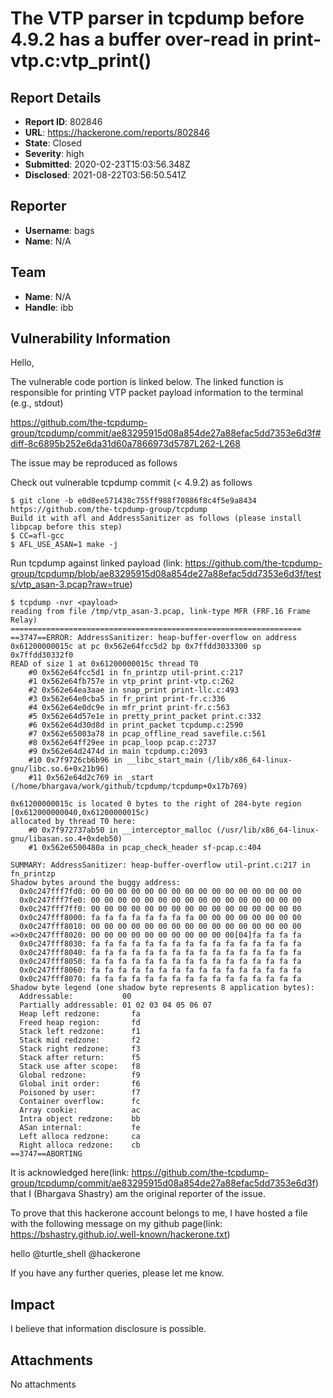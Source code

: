 #  The VTP parser in tcpdump before 4.9.2 has a buffer over-read in print-vtp.c:vtp_print()

## Report Details
- **Report ID**: 802846
- **URL**: https://hackerone.com/reports/802846
- **State**: Closed
- **Severity**: high
- **Submitted**: 2020-02-23T15:03:56.348Z
- **Disclosed**: 2021-08-22T03:56:50.541Z

## Reporter
- **Username**: bags
- **Name**: N/A

## Team
- **Name**: N/A
- **Handle**: ibb

## Vulnerability Information
Hello,

The vulnerable code portion is linked below. The linked function is responsible for printing VTP packet payload information to the terminal (e.g., stdout)

https://github.com/the-tcpdump-group/tcpdump/commit/ae83295915d08a854de27a88efac5dd7353e6d3f#diff-8c6895b252e6da31d60a7866973d5787L262-L268

The issue may be reproduced as follows

Check out vulnerable tcpdump commit (< 4.9.2) as follows

```
$ git clone -b e0d8ee571438c755ff988f70886f8c4f5e9a8434 https://github.com/the-tcpdump-group/tcpdump
Build it with afl and AddressSanitizer as follows (please install libpcap before this step)
$ CC=afl-gcc
$ AFL_USE_ASAN=1 make -j
```

Run tcpdump against linked payload (link: https://github.com/the-tcpdump-group/tcpdump/blob/ae83295915d08a854de27a88efac5dd7353e6d3f/tests/vtp_asan-3.pcap?raw=true)

```
$ tcpdump -nvr <payload>
reading from file /tmp/vtp_asan-3.pcap, link-type MFR (FRF.16 Frame Relay)
=================================================================
==3747==ERROR: AddressSanitizer: heap-buffer-overflow on address 0x61200000015c at pc 0x562e64fcc5d2 bp 0x7ffdd3033300 sp 0x7ffdd30332f0
READ of size 1 at 0x61200000015c thread T0
    #0 0x562e64fcc5d1 in fn_printzp util-print.c:217
    #1 0x562e64fb757e in vtp_print print-vtp.c:262
    #2 0x562e64ea3aae in snap_print print-llc.c:493
    #3 0x562e64e0cba5 in fr_print print-fr.c:336
    #4 0x562e64e0dc9e in mfr_print print-fr.c:563
    #5 0x562e64d57e1e in pretty_print_packet print.c:332
    #6 0x562e64d30d8d in print_packet tcpdump.c:2590
    #7 0x562e65003a78 in pcap_offline_read savefile.c:561
    #8 0x562e64ff29ee in pcap_loop pcap.c:2737
    #9 0x562e64d2474d in main tcpdump.c:2093
    #10 0x7f9726cb6b96 in __libc_start_main (/lib/x86_64-linux-gnu/libc.so.6+0x21b96)
    #11 0x562e64d2c769 in _start (/home/bhargava/work/github/tcpdump/tcpdump+0x17b769)

0x61200000015c is located 0 bytes to the right of 284-byte region [0x612000000040,0x61200000015c)
allocated by thread T0 here:
    #0 0x7f972737ab50 in __interceptor_malloc (/usr/lib/x86_64-linux-gnu/libasan.so.4+0xdeb50)
    #1 0x562e6500480a in pcap_check_header sf-pcap.c:404

SUMMARY: AddressSanitizer: heap-buffer-overflow util-print.c:217 in fn_printzp
Shadow bytes around the buggy address:
  0x0c247fff7fd0: 00 00 00 00 00 00 00 00 00 00 00 00 00 00 00 00
  0x0c247fff7fe0: 00 00 00 00 00 00 00 00 00 00 00 00 00 00 00 00
  0x0c247fff7ff0: 00 00 00 00 00 00 00 00 00 00 00 00 00 00 00 00
  0x0c247fff8000: fa fa fa fa fa fa fa fa 00 00 00 00 00 00 00 00
  0x0c247fff8010: 00 00 00 00 00 00 00 00 00 00 00 00 00 00 00 00
=>0x0c247fff8020: 00 00 00 00 00 00 00 00 00 00 00[04]fa fa fa fa
  0x0c247fff8030: fa fa fa fa fa fa fa fa fa fa fa fa fa fa fa fa
  0x0c247fff8040: fa fa fa fa fa fa fa fa fa fa fa fa fa fa fa fa
  0x0c247fff8050: fa fa fa fa fa fa fa fa fa fa fa fa fa fa fa fa
  0x0c247fff8060: fa fa fa fa fa fa fa fa fa fa fa fa fa fa fa fa
  0x0c247fff8070: fa fa fa fa fa fa fa fa fa fa fa fa fa fa fa fa
Shadow byte legend (one shadow byte represents 8 application bytes):
  Addressable:           00
  Partially addressable: 01 02 03 04 05 06 07 
  Heap left redzone:       fa
  Freed heap region:       fd
  Stack left redzone:      f1
  Stack mid redzone:       f2
  Stack right redzone:     f3
  Stack after return:      f5
  Stack use after scope:   f8
  Global redzone:          f9
  Global init order:       f6
  Poisoned by user:        f7
  Container overflow:      fc
  Array cookie:            ac
  Intra object redzone:    bb
  ASan internal:           fe
  Left alloca redzone:     ca
  Right alloca redzone:    cb
==3747==ABORTING
```

It is acknowledged here(link: https://github.com/the-tcpdump-group/tcpdump/commit/ae83295915d08a854de27a88efac5dd7353e6d3f) that I (Bhargava Shastry) am the original reporter of the issue.

To prove that this hackerone account belongs to me, I have hosted a file with the following message on my github page(link: https://bshastry.github.io/.well-known/hackerone.txt)

hello @turtle_shell @hackerone

If you have any further queries, please let me know.

## Impact

I believe that information disclosure is possible.

## Attachments
No attachments
